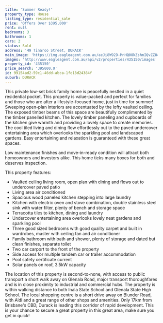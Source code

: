 ```yaml
---
title: 'Summer Ready!'
property_type: House
listing_type: residential_sale
price: 'Offers Over $395,000'
rent: null
bedrooms: 3
bathrooms: 1
cars: 2
status: Sold
address: '49 Tinaroo Street, DURACK'
main_image: 'https://img.eagleagent.com.au/aeJi8W92D-MnHQ0OkZshnIQvZZ8=/1280x854/smart/https://s3-us-west-2.amazonaws.com/eagleagent-orig/images/6821021/125214386-image-M.jpg'
images: 'http://www.eagleagent.com.au/api/v2/properties/435150/images'
property_id: '435150'
price_search: '395000.0'
id: 99154ad2-59c1-46dd-abca-1fc13d24384f
suburb: DURACK
---
```

This private low-set brick family home is peacefully nestled in a quiet residential pocket. This property is value-packed and perfect for families and those who are after a lifestyle-focused home, just in time for summer! Sweeping open-plan interiors are accentuated by the lofty vaulted ceiling. The exposed timber beams of this space are beautifully complimented by the timber panelled kitchen. The lovely timber paneling and cupboards of the kitchen give warmth and providing a lovely space to create memories. The cool tiled living and dining flow effortlessly out to the paved undercover entertaining area which overlooks the sparkling pool and landscaped gardens. Easy entertaining and relaxation is guaranteed with these great spaces.

Low maintenance finishes and move-in-ready condition will attract both homeowners and investors alike. This home ticks many boxes for both and deserves inspection.

This property features:

*  Vaulted ceiling living room, open plan with dining and flows out to undercover paved patio
*  Living area air conditioned
*  Spacious wood paneled kitchen stepping into large laundry
*  Kitchen with electric oven and stove combination, double stainless steel sink with water filter, plenty of bench and storage space
*  Terracotta tiles to kitchen, dining and laundry
*  Undercover entertaining area overlooks lovely neat gardens and sparkling pool
*  Three good sized bedrooms with good quality carpet and built in wardrobes, master with ceiling fan and air conditioner
*  Family bathroom with bath and shower, plenty of storage and dated but clean finishes, separate toilet
*  Two car carport to the front of the property
*  Side access for multiple tandem car or trailer accommodation
*  Pool safety certificate current
*  Solar panels on roof, 3.5kW capacity

The location of this property is second-to-none, with access to public transport a short walk away on Glenala Road, major transport thoroughfares and is in close proximity to industrial and commercial hubs. The property is within walking distance to both Inala State School and Glenala State High School. The local shopping centre is a short drive away on Blunder Road, with Aldi and a great range of other shops and amenities. Only 17km from Brisbane's CBD, Durack is leading this corridor of rapid development. This is your chance to secure a great property in this great area, make sure you get in quick!